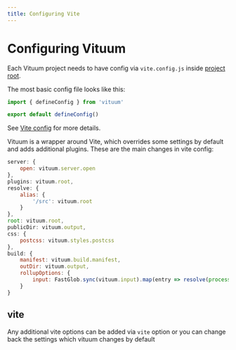 ```yaml
---
title: Configuring Vite
---
```


# Configuring Vituum

Each Vituum project needs to have config via `vite.config.js` inside [project root](https://vitejs.dev/guide/#index-html-and-project-root).

The most basic config file looks like this:

```js
import { defineConfig } from 'vituum'

export default defineConfig()
```

See [Vite config](https://vitejs.dev/config/) for more details.


Vituum is a wrapper around Vite, which overrides some settings by default and adds additional plugins. These are the main changes in vite config:

```javascript
server: {
    open: vituum.server.open
},
plugins: vituum.root,
resolve: {
    alias: {
        '/src': vituum.root
    }
},
root: vituum.root,
publicDir: vituum.output,
css: {
    postcss: vituum.styles.postcss
},
build: {
    manifest: vituum.build.manifest,
    outDir: vituum.output,
    rollupOptions: {
        input: FastGlob.sync(vituum.input).map(entry => resolve(process.cwd(), entry))
    }
}
```

## vite

Any additional vite options can be added via `vite` option or you can change back the settings which vituum changes by default
